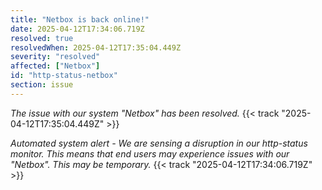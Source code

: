 ```yaml
---
title: "Netbox is back online!"
date: 2025-04-12T17:34:06.719Z
resolved: true
resolvedWhen: 2025-04-12T17:35:04.449Z
severity: "resolved"
affected: ["Netbox"]
id: "http-status-netbox"
section: issue
---
```


*The issue with our system "Netbox" has been resolved.* {{< track "2025-04-12T17:35:04.449Z" >}}

**Automated system alert* - We are sensing a disruption in our http-status monitor. This means that end users may experience issues with our "Netbox". This may be temporary.* {{< track "2025-04-12T17:34:06.719Z" >}}
